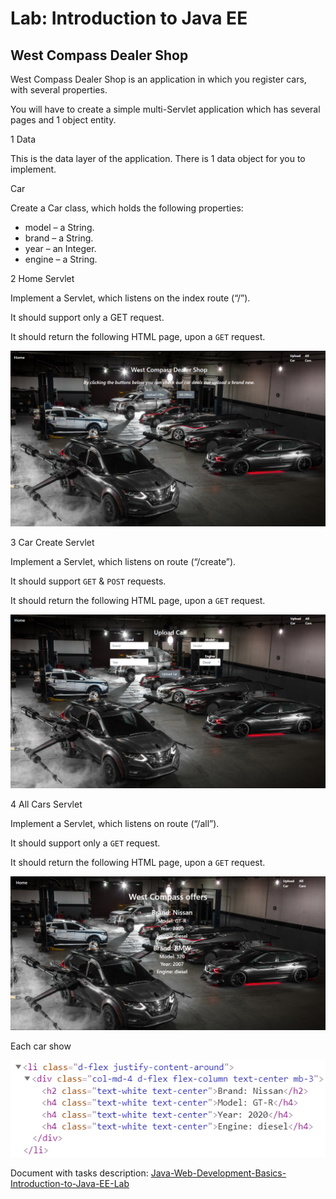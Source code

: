 # Lab: Introduction to Java EE

## West Compass Dealer Shop

West Compass Dealer Shop is an application in which you register cars, with several properties.

You will have to create a simple multi-Servlet application which has several pages and 1 object entity.

1 Data

This is the data layer of the application. There is 1 data object for you to implement.

Car

Create a Car class, which holds the following properties:

 - model – a String.
 - brand – a String.
 - year – an Integer.
 - engine – a String.
 
2 Home Servlet

Implement a Servlet, which listens on the index route (“/”). 

It should support only a GET request.

It should return the following HTML page, upon a `GET` request.

![site overview](../../z_resources/javaee-intro/media/image1.png)
 
3 Car Create Servlet

Implement a Servlet, which listens on route (“/create”). 

It should support `GET` & `POST` requests.

It should return the following HTML page, upon a `GET` request.

![site overview](../../z_resources/javaee-intro/media/image2.png)
 
4 All Cars Servlet

Implement a Servlet, which listens on route (“/all”).

It should support only a `GET` request.

It should return the following HTML page, upon a `GET` request.

![site overview](../../z_resources/javaee-intro/media/image3.png)

Each car show

![site overview](../../z_resources/javaee-intro/media/image4.png)

Document with tasks description: [Java-Web-Development-Basics-Introduction-to-Java-EE-Lab](../../z_resources/javaee-intro/05.Java-Web-Development-Basics-Introduction-to-Java-EE-Lab.docx)
